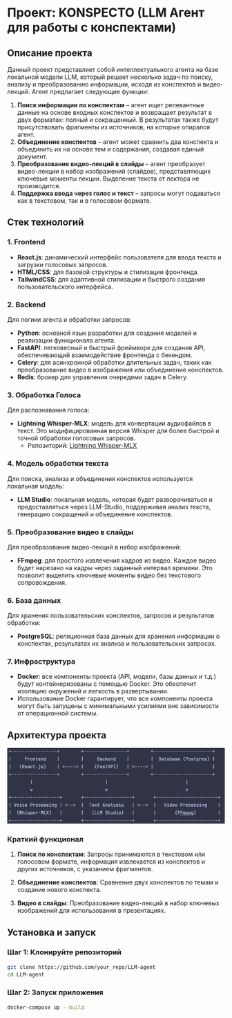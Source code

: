 # Проект: KONSPECTO (LLM Агент для работы с конспектами)

## Описание проекта

Данный проект представляет собой интеллектуального агента на базе локальной модели LLM, который решает несколько задач по поиску, анализу и преобразованию информации, исходя из конспектов и видео-лекций. Агент предлагает следующие функции:
1. **Поиск информации по конспектам** – агент ищет релевантные данные на основе входных конспектов и возвращает результат в двух форматах: полный и сокращенный. В результатах также будут присутствовать фрагменты из источников, на которые опирался агент.
2. **Объединение конспектов** – агент может сравнить два конспекта и объединить их на основе тем и содержания, создавая единый документ.
3. **Преобразование видео-лекций в слайды** – агент преобразует видео-лекции в набор изображений (слайдов), представляющих ключевые моменты лекции. Выделение текста от лектора не производится.
4. **Поддержка ввода через голос и текст** – запросы могут подаваться как в текстовом, так и в голосовом формате.

## Стек технологий

### 1. **Frontend**
- **React.js**: динамический интерфейс пользователя для ввода текста и загрузки голосовых запросов.
- **HTML/CSS**: для базовой структуры и стилизации фронтенда.
- **TailwindCSS**: для адаптивной стилизации и быстрого создания пользовательского интерфейса.

### 2. **Backend**
Для логики агента и обработки запросов:
- **Python**: основной язык разработки для создания моделей и реализации функционала агента.
- **FastAPI**: легковесный и быстрый фреймворк для создания API, обеспечивающий взаимодействие фронтенда с бекендом.
- **Celery**: для асинхронной обработки длительных задач, таких как преобразование видео в изображения или объединение конспектов.
- **Redis**: брокер для управления очередями задач в Celery.

### 3. **Обработка Голоса**
Для распознавания голоса:
- **Lightning Whisper-MLX**: модель для конвертации аудиофайлов в текст. Это модифицированная версия Whisper для более быстрой и точной обработки голосовых запросов.
  - Репозиторий: [Lightning Whisper-MLX](https://github.com/mustafaaljadery/lightning-whisper-mlx)

### 4. **Модель обработки текста**
Для поиска, анализа и объединения конспектов используется локальная модель:
- **LLM Studio**: локальная модель, которая будет разворачиваться и предоставляться через LLM-Studio, поддерживая анализ текста, генерацию сокращений и объединение конспектов.

### 5. **Преобразование видео в слайды**
Для преобразования видео-лекций в набор изображений:
- **FFmpeg**: для простого извлечения кадров из видео. Каждое видео будет нарезано на кадры через заданный интервал времени. Это позволит выделить ключевые моменты видео без текстового сопровождения.

### 6. База данных

Для хранения пользовательских конспектов, запросов и результатов обработки:

- **PostgreSQL**: реляционная база данных для хранения информации о конспектах, результатах их анализа и пользовательских запросах.

### 7. Инфраструктура

- **Docker**: все компоненты проекта (API, модели, базы данных и т.д.) будут контейнеризованы с помощью Docker. Это обеспечит изоляцию окружений и легкость в развертывании.
- Использование Docker гарантирует, что все компоненты проекта могут быть запущены с минимальными усилиями вне зависимости от операционной системы.

## Архитектура проекта
![img.png](img.png)

### Краткий функционал

1. **Поиск по конспектам**: Запросы принимаются в текстовом или голосовом формате, информация извлекается из конспектов и других источников, с указанием фрагментов.

2. **Объединение конспектов**: Сравнение двух конспектов по темам и создание нового конспекта.

3. **Видео в слайды**: Преобразование видео-лекций в набор ключевых изображений для использования в презентациях.

## Установка и запуск

### Шаг 1: Клонируйте репозиторий

```bash
git clone https://github.com/your_repo/LLM-agent
cd LLM-agent
```

### Шаг 2: Запуск приложения
```bash
docker-compose up --build
```


